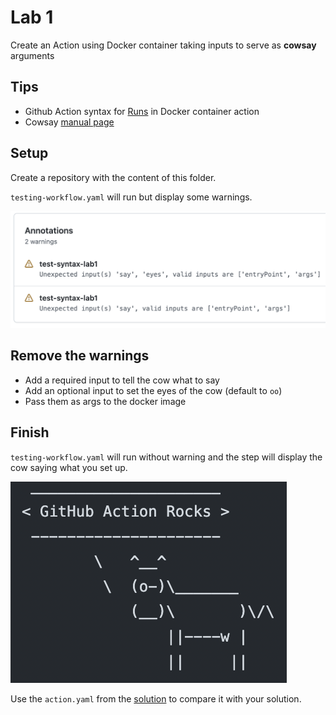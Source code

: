 # Lab 1

Create an Action using Docker container taking inputs to serve as **cowsay** arguments

## Tips

- Github Action syntax for [Runs](https://docs.github.com/en/actions/creating-actions/metadata-syntax-for-github-actions#runs-for-docker-container-action) in Docker container action
- Cowsay [manual page](https://linux.die.net/man/1/cowsay)

## Setup

Create a repository with the content of this folder.

`testing-workflow.yaml` will run but display some warnings.

![setup result](../assets/syntax-lab1-setup-result.png)

## Remove the warnings

- Add a required input to tell the cow what to say
- Add an optional input to set the eyes of the cow (default to `oo`)
- Pass them as args to the docker image

## Finish

`testing-workflow.yaml` will run without warning and the step will display the cow saying what you set up.

![finish result](../assets/syntax-lab1-finish-result.png)

Use the `action.yaml` from the [solution](https://github.com/sfeir-open-source/sfeir-school-github-action-dev/tree/v1/steps/10-syntax-lab1-action-input-solution) to compare it with your solution.
